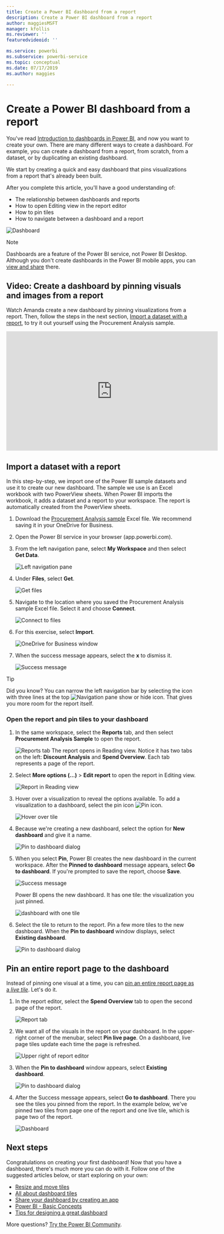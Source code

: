 ```yaml
---
title: Create a Power BI dashboard from a report
description: Create a Power BI dashboard from a report
author: maggiesMSFT
manager: kfollis
ms.reviewer: ''
featuredvideoid: ''

ms.service: powerbi
ms.subservice: powerbi-service
ms.topic: conceptual
ms.date: 07/17/2019
ms.author: maggies

---
```

# Create a Power BI dashboard from a report
You've read [Introduction to dashboards in Power BI](service-dashboards.md), and now you want to create your own. There are many different ways to create a dashboard. For example, you can create a dashboard from a report, from scratch, from a dataset, or by duplicating an existing dashboard.  

We start by creating a quick and easy dashboard that pins visualizations from a report that's already been built. 

After you complete this article, you'll have a good understanding of:
- The relationship between dashboards and reports
- How to open Editing view in the report editor
- How to pin tiles 
- How to navigate between a dashboard and a report 
 
![Dashboard](media/service-dashboard-create/power-bi-completed-dashboard-small.png)

> [!NOTE] 
> Dashboards are a feature of the Power BI service, not Power BI Desktop. Although you don't create dashboards in the Power BI mobile apps, you can [view and share](consumer/mobile/mobile-apps-view-dashboard.md) there.
>
> 

## Video: Create a dashboard by pinning visuals and images from a report
Watch Amanda create a new dashboard by pinning visualizations from a report. Then, follow the steps in the next section, [Import a dataset with a report](#import-a-dataset-with-a-report), to try it out yourself using the Procurement Analysis sample.
    

<iframe width="560" height="315" src="https://www.youtube.com/embed/lJKgWnvl6bQ" frameborder="0" allowfullscreen></iframe>

## Import a dataset with a report
In this step-by-step, we import one of the Power BI sample datasets and use it to create our new dashboard. The sample we use is an Excel workbook with two PowerView sheets. When Power BI imports the workbook, it adds a dataset and a report to your workspace. The report is automatically created from the PowerView sheets.

1. Download the [Procurement Analysis sample](http://go.microsoft.com/fwlink/?LinkId=529784) Excel file. We recommend saving it in your OneDrive for Business.
2. Open the Power BI service in your browser (app.powerbi.com).
3. From the left navigation pane, select **My Workspace** and then select **Get Data**.

    ![Left navigation pane](media/service-dashboard-create/power-bi-get-data-new-look.png)
5. Under **Files**, select **Get**.

   ![Get files](media/service-dashboard-create/power-bi-select-files.png)
6. Navigate to the location where you saved the Procurement Analysis sample Excel file. Select it and choose **Connect**.

   ![Connect to files](media/service-dashboard-create/power-bi-connectnew.png)
7. For this exercise, select **Import**.

    ![OneDrive for Business window](media/service-dashboard-create/power-bi-import.png)
8. When the success message appears, select the **x** to dismiss it.

   ![Success message](media/service-dashboard-create/power-bi-view-datasetnew.png)

> [!TIP]
> Did you know? You can narrow the left navigation bar by selecting the icon with three lines at the top ![Navigation pane show or hide icon](media/service-dashboard-create/power-bi-new-look-hide-nav-pane.png). That gives you more room for the report itself.

### Open the report and pin tiles to your dashboard
1. In the same workspace, select the **Reports** tab, and then select **Procurement Analysis Sample** to open the report.

    ![Reports tab](media/service-dashboard-create/power-bi-reports.png)
    The report opens in Reading view. Notice it has two tabs on the left: **Discount Analysis** and **Spend Overview**. Each tab represents a page of the report.

2. Select **More options (...)** > **Edit report** to open the report in Editing view.

    ![Report in Reading view](media/service-dashboard-create/power-bi-reading-view.png)
3. Hover over a visualization to reveal the options available. To add a visualization to a dashboard, select the pin icon ![Pin icon](media/service-dashboard-create/power-bi-pin-icon.png).

    ![Hover over tile](media/service-dashboard-create/power-bi-hover.png)
4. Because we're creating a new dashboard, select the option for **New dashboard** and give it a name.

    ![Pin to dashboard dialog](media/service-dashboard-create/power-bi-pin-tile.png)
5. When you select **Pin**, Power BI creates the new dashboard in the current workspace. After the **Pinned to dashboard** message appears, select **Go to dashboard**. If you're prompted to save the report, choose **Save**.

    ![Success message](media/service-dashboard-create/power-bi-pin-success.png)

    Power BI opens the new dashboard. It has one tile: the visualization you just pinned.

   ![dashboard with one tile](media/service-dashboard-create/power-bi-pinned.png)
7. Select the tile to return to the report. Pin a few more tiles to the new dashboard. When the **Pin to dashboard** window displays, select **Existing dashboard**.  

   ![Pin to dashboard dialog](media/service-dashboard-create/power-bi-existing-dashboard.png)

## Pin an entire report page to the dashboard
Instead of pinning one visual at a time, you can [pin an entire report page as a *live tile*](service-dashboard-pin-live-tile-from-report.md). Let's do it.

1. In the report editor, select the **Spend Overview** tab to open the second page of the report.

   ![Report tab](media/service-dashboard-create/power-bi-page-tab.png)

2. We want all of the visuals in the report on your dashboard. In the upper-right corner of the menubar, select **Pin live page**. On a dashboard, live page tiles update each time the page is refreshed.

   ![Upper right of report editor](media/service-dashboard-create/power-bi-pin-live.png)

3. When the **Pin to dashboard** window appears, select **Existing dashboard**.

   ![Pin to dashboard dialog](media/service-dashboard-create/power-bi-pin-live2.png)

4. After the Success message appears, select **Go to dashboard**. There you see the tiles you pinned from the report. In the example below, we've pinned two tiles from page one of the report and one live tile, which is page two of the report.

   ![Dashboard](media/service-dashboard-create/power-bi-dashboard.png)

## Next steps
Congratulations on creating your first dashboard! Now that you have a dashboard, there's much more you can do with it. Follow one of the suggested articles below, or start exploring on your own: 

* [Resize and move tiles](service-dashboard-edit-tile.md)
* [All about dashboard tiles](service-dashboard-tiles.md)
* [Share your dashboard by creating an app](service-create-workspaces.md)
* [Power BI - Basic Concepts](service-basic-concepts.md)
* [Tips for designing a great dashboard](service-dashboards-design-tips.md)

More questions? [Try the Power BI Community](http://community.powerbi.com/).
